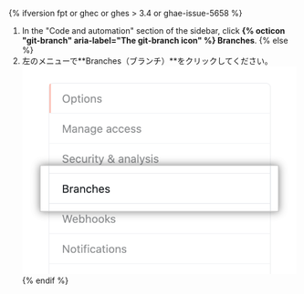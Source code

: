{% ifversion fpt or ghec or ghes > 3.4 or ghae-issue-5658 %}
1. In the "Code and automation" section of the sidebar, click **{% octicon "git-branch" aria-label="The git-branch icon" %} Branches**.
{% else %}
1. 左のメニューで**Branches（ブランチ）**をクリックしてください。 ![リポジトリオプションのサブメニュー](/assets/images/help/repository/repository-options-branch.png)
{% endif %}
